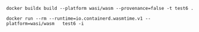 
`docker buildx build --platform wasi/wasm --provenance=false -t test6 .`

`docker run --rm --runtime=io.containerd.wasmtime.v1 --platform=wasi/wasm   test6 -i`